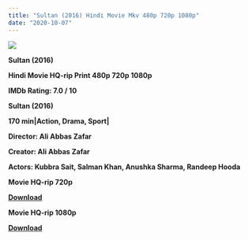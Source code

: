 ```yaml
---
title: "Sultan (2016) Hindi Movie Mkv 480p 720p 1080p"
date: "2020-10-07"
---
```


[**![](https://1.bp.blogspot.com/-0v5OWdTeDoE/Xsts_zY5TeI/AAAAAAAACMI/09ZDyuKU9pwvXFR5W6iZZ4Dn1Lyg6vVqgCLcBGAsYHQ/s1600/sultan.jpg)**](https://1.bp.blogspot.com/-0v5OWdTeDoE/Xsts_zY5TeI/AAAAAAAACMI/09ZDyuKU9pwvXFR5W6iZZ4Dn1Lyg6vVqgCLcBGAsYHQ/s1600/sultan.jpg)

 **Sultan (2016)**

**Hindi Movie HQ-rip Print 480p 720p 1080p**

**IMDb Rating: 7.0 / 10** 

**Sultan (2016)**

**170 min|Action, Drama, Sport|**

**Director: Ali Abbas Zafar**

**Creator: Ali Abbas Zafar**

**Actors: Kubbra Sait, Salman Khan, Anushka Sharma, Randeep Hooda**

 **Movie HQ-rip 720p** 

**[Download](https://earningkarlo.blogspot.com/2020/07/100-trusted-url-shortener-sites-no.html#?o=a6170c47139e7fde6bfd20e39e830a33542424cf1cdbf5d562c920e366d9c921551ff3cccca2de26)** 

 **Movie HQ-rip 1080p** 

**[Download](https://topkiearning.blogspot.com/2020/02/real-pay-url-shortener-site-2020-earn.html#?o=10e9efa6c2a5e6a316b46028ba12436c69f6a41daa62945cd3b5c2542dcb26426188438ff7429b2e)**
